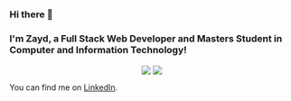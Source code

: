 ### Hi there 👋
### I'm Zayd, a Full Stack Web Developer and Masters Student in Computer and Information Technology!

<p align="center">
<img align="center" src="https://github-readme-stats.vercel.app/api/top-langs/?username=zahmed10&&show_icons=true&theme=dark&layout=compact" />
<img align="center" src="https://github-readme-stats.vercel.app/api/?username=zahmed10&&show_icons=true&theme=dark&layout=compact" />
</p>

<!-- Actual text -->

You can find me on [LinkedIn][3].

<!-- Icons -->

[3.2]: https://raw.githubusercontent.com/MartinHeinz/MartinHeinz/master/linkedin-3-16.png (LinkedIn icon without padding)

<!-- Links to your social media accounts -->

[3]: https://www.linkedin.com/in/za614


<!--
**zahmed10/zahmed10** is a ✨ _special_ ✨ repository because its `README.md` (this file) appears on your GitHub profile.

Here are some ideas to get you started:

- 🔭 I’m currently working on ...
- 🌱 I’m currently learning ...
- 👯 I’m looking to collaborate on ...
- 🤔 I’m looking for help with ...
- 💬 Ask me about ...
- 📫 How to reach me: ...
- 😄 Pronouns: ...
- ⚡ Fun fact: ...
-->

